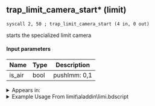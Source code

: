 ## trap_limit_camera_start* (limit)

`syscall 2, 50 ; trap_limit_camera_start (4 in, 0 out)`

starts the specialized limit camera

#### Input parameters
| Name | Type | Description
|------|------|------------
| is_air   | bool   | pushImm: 0,1




<details>
	<summary>Appears in:</summary>
| filename | Entity (obj)
|----------|-------------
| limit\aladdin\limi.bdscript       |           
| limit\auron\limi.bdscript       |           
| limit\beast\limi.bdscript       |           
| limit\jack\limi.bdscript       |           
| limit\mulan\limi.bdscript       |           
| limit\riku\limi.bdscript       |           
| limit\simba\limi.bdscript       |           
| limit\sparrow\limi.bdscript       |           
| limit\trinity\limi.bdscript       |           
| limit\trinity_wi\limi.bdscript       |           
| limit\tron\limi.bdscript       |           

</details>

<details>
	<summary>Example Usage From limit\aladdin\limi.bdscript</summary>
```
L3043:
 popToSp 0
 pushFromFSpVal 152
 jz L3065
 pushFromFSp 0
 fetchValue 0
 pushFromPAi L6867 ; ___ai '10' (L6867)
 pushImmf 500
 pushImm 1
 syscall 2, 50 ; trap_limit_camera_start (4 in, 0 out)
 jmp L3079
```
</details>

